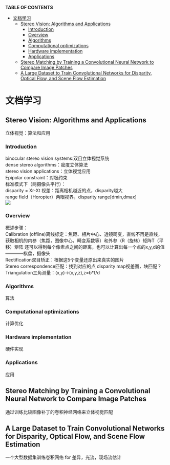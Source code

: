 **TABLE OF CONTENTS**		
<!-- TOC depthFrom:1 depthTo:6 withLinks:1 updateOnSave:1 orderedList:0 -->

- [文档学习](#文档学习)
	- [Stereo Vision: Algorithms and Applications](#stereo-vision-algorithms-and-applications)
		- [Introduction](#introduction)
		- [Overview](#overview)
		- [Algorithms](#algorithms)
		- [Computational optimizations](#computational-optimizations)
		- [Hardware implementation](#hardware-implementation)
		- [Applications](#applications)
	- [Stereo Matching by Training a Convolutional Neural Network to Compare Image Patches](#stereo-matching-by-training-a-convolutional-neural-network-to-compare-image-patches)
	- [A Large Dataset to Train Convolutional Networks for Disparity, Optical Flow, and Scene Flow Estimation](#a-large-dataset-to-train-convolutional-networks-for-disparity-optical-flow-and-scene-flow-estimation)

<!-- /TOC -->
# 文档学习
## Stereo Vision: Algorithms and Applications
立体视觉：算法和应用   
### Introduction
binocular stereo vision systems:双目立体视觉系统    	
dense stereo algorithms：密度立体算法		
stereo vision applications：立体视觉应用		
Epipolar constraint：对极约束		
标准模式下（两摄像头平行）：		
disparity = Xr-Xt 视差：距离相机越近的点，disparity越大		
range field（Horopter）两眼视界，disparity range[dmin,dmax]		
![](https://latex.codecogs.com/gif.latex?z=\\frac{b*f}{d})

### Overview
概述步骤：				
Calibration (offline)离线标定：焦距、相片中心、透镜畸变，直线不再是直线，获取相机的内参（焦距，图像中心，畸变系数等）和外参（R（旋转）矩阵T（平移）矩阵
还可以得到每个像素点之间的距离，也可以计算出每一个点的x,y,d的值
————棋盘，摄像头		
Rectification双目矫正：根据这5个变量还原出来真实的图片		
Stereo correspondence匹配：找到对应的点	disparity map视差图，块匹配？		
Triangulation三角测量：(x,y)->(x,y,z),z=b*f/d		



### Algorithms
算法
### Computational optimizations
计算优化
### Hardware implementation
硬件实现
### Applications
应用

## Stereo Matching by Training a Convolutional Neural Network to Compare Image Patches
通过训练比较图像补丁的卷积神经网络来立体视觉匹配

## A Large Dataset to Train Convolutional Networks for Disparity, Optical Flow, and Scene Flow Estimation
一个大型数据集训练卷积网络 for 差异，光流，现场流估计
